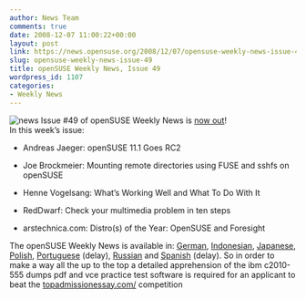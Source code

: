 ```yaml
---
author: News Team
comments: true
date: 2008-12-07 11:00:22+00:00
layout: post
link: https://news.opensuse.org/2008/12/07/opensuse-weekly-news-issue-49/
slug: opensuse-weekly-news-issue-49
title: openSUSE Weekly News, Issue 49
wordpress_id: 1107
categories:
- Weekly News
---
```


![news](//news.opensuse.org/wp-content/uploads/2007/11/knewsticker.png) Issue #49 of openSUSE Weekly News is [now out](//en.opensuse.org/OpenSUSE_Weekly_News/49)!  
In this week’s issue:


  * Andreas Jaeger: openSUSE 11.1 Goes RC2

  * Joe Brockmeier: Mounting remote directories using FUSE and sshfs on openSUSE

  * Henne Vogelsang: What’s Working Well and What To Do With It

  * RedDwarf: Check your multimedia problem in ten steps

  * arstechnica.com: Distro(s) of the Year: OpenSUSE and Foresight 





The openSUSE Weekly News is available in: 
[German](//de.opensuse.org/OpenSUSE-Wochenschau/49), 
[Indonesian](//en.opensuse.org/OpenSUSE_Weekly_News/49/indonesian), 
[Japanese](//ja.opensuse.org/OpenSUSE_Weekly_News/49), 
[Polish](//pl.opensuse.org/Tygodnik_openSUSE/49), 
[Portuguese](//pt.opensuse.org/Not%C3%ADcias_da_semana_no_openSUSE/49) (delay),
[Russian](//ru.opensuse.org/%D0%95%D0%B6%D0%B5%D0%BD%D0%B5%D0%B4%D0%B5%D0%BB%D1%8C%D0%BD%D1%8B%D0%B5_%D0%BD%D0%BE%D0%B2%D0%BE%D1%81%D1%82%D0%B8_openSUSE/49) and
[Spanish](//es.opensuse.org/OpenSUSE_Noticias_Semanales/49) (delay). So in order to make a way all the up to the top a detailed apprehension of the ibm c2010-555 dumps pdf and vce practice test software is required for an applicant to beat the [topadmissionessay.com/](https://topadmissionessay.com/) competition
